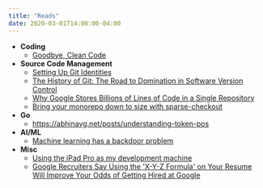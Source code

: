 ```yaml
---
title: "Reads"
date: 2020-03-01T14:00:00-04:00
---
```


  - **Coding**
    - [Goodbye, Clean Code](https://overreacted.io/goodbye-clean-code)
  - **Source Code Management**
    - [Setting Up Git Identities](https://www.micah.soy/posts/setting-up-git-identities/)
    - [The History of Git: The Road to Domination in Software Version Control](https://www.welcometothejungle.com/en/articles/btc-history-git)
    - [Why Google Stores Billions of Lines of Code in a Single Repository](https://cacm.acm.org/magazines/2016/7/204032-why-google-stores-billions-of-lines-of-code-in-a-single-repository/fulltext)
    - [Bring your monorepo down to size with sparse-checkout](https://github.blog/2020-01-17-bring-your-monorepo-down-to-size-with-sparse-checkout)
  - **Go**
    - https://abhinavg.net/posts/understanding-token-pos
  - **AI/ML**
    - [Machine learning has a backdoor problem](https://bdtechtalks.com/2022/05/23/machine-learning-undetectable-backdoors)
  - **Misc**
    - [Using the iPad Pro as my development machine](https://arslan.io/2019/01/07/using-the-ipad-pro-as-my-development-machine)
    - [Google Recruiters Say Using the 'X-Y-Z Formula' on Your Resume Will Improve Your Odds of Getting Hired at Google](https://www.inc.com/bill-murphy-jr/google-recruiters-say-these-5-resume-tips-including-x-y-z-formula-will-improve-your-odds-of-getting-hired-at-google.html)
